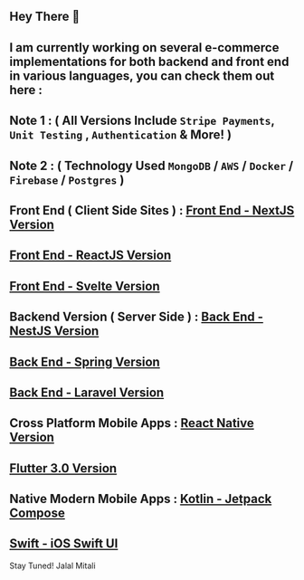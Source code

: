 Hey  There 👋
---
I am currently working on several e-commerce implementations for both backend and front end in various languages, you can check them out here :
--
Note 1 : ( All Versions Include `Stripe Payments`, `Unit Testing` , `Authentication` & More! ) 
--
Note 2 : ( Technology Used `MongoDB` / `AWS` / `Docker` / `Firebase` / `Postgres` )
--
**Front End ( Client Side Sites ) :**
[Front End - NextJS Version ](https://github.com/JalalMitali/NextShop)
--
[Front End - ReactJS Version ](https://github.com/JalalMitali/ReactShop)
--
[Front End - Svelte Version ](https://github.com/JalalMitali/SvelteShop)
---
**Backend Version ( Server Side ) :**
[Back End - NestJS Version ](https://github.com/JalalMitali/NextShop)
--
[Back End - Spring Version ](https://github.com/JalalMitali/SpringShop)
--
[Back End - Laravel Version ](https://github.com/JalalMitali/LaravelShop)
---
**Cross Platform Mobile Apps :**
[React Native Version ](https://github.com/JalalMitali/NativeShop)
--
[Flutter 3.0 Version ](https://github.com/JalalMitali/FlutterShop)
---
**Native Modern Mobile Apps :**
[Kotlin - Jetpack Compose ](https://github.com/JalalMitali/JetpackShop)
--
[ Swift - iOS Swift UI ](https://github.com/JalalMitali/SwiftShop)
---
Stay Tuned!
Jalal Mitali
